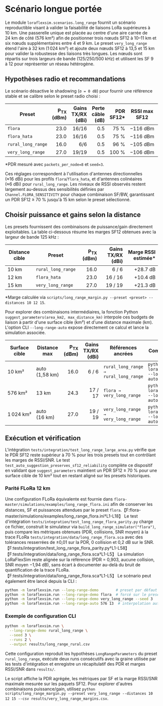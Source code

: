 # Scénario longue portée

Le module `loraflexsim.scenarios.long_range` fournit un scénario reproductible visant à
valider la faisabilité de liaisons LoRa supérieures à 10 km. Une passerelle unique est
placée au centre d'une aire carrée de 24 km de côté (576 km²) afin de positionner trois
nœuds SF12 à 10–11 km et six nœuds supplémentaires entre 4 et 9 km. Le preset
`very_long_range` étend l'aire à 32 km (1 024 km²) et ajoute deux nœuds SF12 à 13,5 et
15 km pour valider la robustesse des liaisons très longues. Les nœuds sont répartis sur
trois largeurs de bande (125/250/500 kHz) et utilisent les SF 9 à 12 pour représenter un
réseau hétérogène.

## Hypothèses radio et recommandations

Le scénario désactive le shadowing (`σ = 0 dB`) pour fournir une référence stable et se
calibre selon le preset radio choisi :

| Preset              | P<sub>TX</sub> (dBm) | Gains TX/RX (dBi) | Perte câble (dB) | PDR SF12* | RSSI max SF12 | SNR max SF12 |
|---------------------|---------------------:|------------------:|-----------------:|----------:|---------------|--------------|
| `flora`             |                 23.0 |             16/16 |             0.5  |     75 %  | −116 dBm      | 0.8 dB       |
| `flora_hata`        |                 23.0 |             16/16 |             0.5  |     75 %  | −116 dBm      | 0.7 dB       |
| `rural_long_range`  |                 16.0 |              6/6  |             0.5  |     96 %  | −105 dBm      | 12.1 dB      |
| `very_long_range`   |                 27.0 |             19/19 |             0.5  |    100 %  | −106 dBm      | 10.8 dB      |

*PDR mesuré avec `packets_per_node=8` et `seed=3`.

Ces réglages correspondent à l'utilisation d'antennes directionnelles (≈16 dBi) pour les
profils `flora`/`flora_hata`, et d'antennes colinéaires (≈6 dBi) pour `rural_long_range`.
Les niveaux de RSSI observés restent largement au‑dessus des sensibilités définies par
`Channel.FLORA_SENSITIVITY` pour chaque combinaison SF/BW, garantissant un PDR SF12 ≥ 70 %
jusqu'à 15 km selon le preset sélectionné.

## Choisir puissance et gains selon la distance

Les presets fournissent des combinaisons de puissance/gain directement exploitables.
La table ci-dessous résume les marges SF12 obtenues avec la largeur de bande 125 kHz :

| Distance cible | Preset | P<sub>TX</sub> (dBm) | Gains TX/RX (dBi) | Marge RSSI estimée* |
|----------------|--------|---------------------:|------------------:|--------------------:|
| 10 km          | `rural_long_range` | 16.0 | 6 / 6  | +28.7 dB |
| 12 km          | `flora_hata`       | 23.0 | 16 / 16 | +10.4 dB |
| 15 km          | `very_long_range`  | 27.0 | 19 / 19 | +21.3 dB |

*Marge calculée via `scripts/long_range_margin.py --preset <preset> --distances 10 12 15`.

Pour explorer des combinaisons intermédiaires, la fonction Python
`suggest_parameters(area_km2, max_distance_km)` interpole ces budgets de liaison à
partir d'une surface cible (km²) et d'une distance maximale (km). L'option
CLI `--long-range-auto` expose directement ce calcul et lance la simulation
associée.

| Surface cible | Distance max | P<sub>TX</sub> (dBm) | Gains TX/RX (dBi) | Références ancrées | Commande CLI |
|---------------|--------------|---------------------:|------------------:|-------------------|--------------|
| 10 km²        | auto (1,58 km) | 16.0 | 6 / 6  | `rural_long_range → rural_long_range` | `python -m loraflexsim.run --long-range-auto 10` |
| 576 km²       | 13 km         | 24.3 | 17 / 17 | `flora → very_long_range` | `python -m loraflexsim.run --long-range-auto 576 13` |
| 1 024 km²     | auto (16 km)  | 27.0 | 19 / 19 | `very_long_range → very_long_range` | `python -m loraflexsim.run --long-range-auto 1024` |

## Exécution et vérification

L'intégration `tests/integration/test_long_range_large_area.py` vérifie que le PDR SF12
reste supérieur à 70 % pour les trois presets tout en contrôlant les marges de RSSI/SNR.
Le test `test_auto_suggestion_preserves_sf12_reliability` complète ce dispositif en
validant que `suggest_parameters` maintient un PDR SF12 ≥ 70 % pour une surface cible
de 10 km² tout en restant aligné sur les presets historiques.

### Parité FLoRa 12 km

Une configuration FLoRa équivalente est fournie dans `flora-master/simulations/examples/long_range_flora.ini`
afin de conserver les distances, SF et puissances attendues par le preset `flora`.【F:flora-master/simulations/examples/long_range_flora.ini†L1-L18】
Le test d'intégration `tests/integration/test_long_range_flora_parity.py` charge ce
fichier, construit le simulateur via `build_long_range_simulator("flora")`, puis compare
les métriques obtenues (PDR, collisions, SNR moyen) à la trace FLoRa
`tests/integration/data/long_range_flora.sca` avec des tolérances resserrées de
±0,01 sur la PDR, 0 collision et 0,2 dB sur le SNR.【F:tests/integration/test_long_range_flora_parity.py†L1-L58】【F:tests/integration/data/long_range_flora.sca†L1-L5】
La simulation LoRaFlexSim reste alignée sur la référence (PDR = 0,903, aucune collision,
SNR moyen −1,94 dB), sans écart à documenter au-delà du bruit de quantification de la
trace FLoRa.【F:tests/integration/data/long_range_flora.sca†L1-L5】
Le scénario peut également être lancé depuis la CLI :

```bash
python -m loraflexsim.run --long-range-demo        # preset par défaut : flora_hata
python -m loraflexsim.run --long-range-demo flora  # forcé sur le preset log-normal
python -m loraflexsim.run --long-range-demo very_long_range --seed 3
python -m loraflexsim.run --long-range-auto 576 13  # interpolation auto pour 13 km sur 24x24 km
```

### Exemple de configuration CLI

```bash
python -m loraflexsim.run \
  --long-range-demo rural_long_range \
  --seed 3 \
  --runs 2 \
  --output results/long_range_rural.csv
```

Cette configuration reproduit les hypothèses `LongRangeParameters` du preset
`rural_long_range`, exécute deux runs consécutifs avec la graine utilisée par les tests
d'intégration et enregistre un récapitulatif des PDR et marges RSSI/SNR dans `results/`.

Le script affiche la PDR agrégée, les métriques par SF et la marge RSSI/SNR maximale
mesurée sur les paquets SF12. Pour explorer d'autres combinaisons puissance/gain, utilisez
`python scripts/long_range_margin.py --preset very_long_range --distances 10 12 15 --csv results/very_long_range_margins.csv`.
